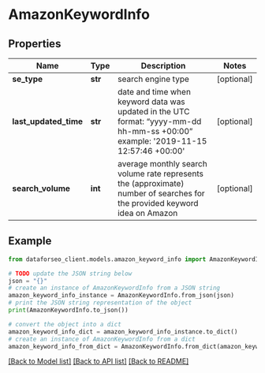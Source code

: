 # AmazonKeywordInfo


## Properties

Name | Type | Description | Notes
------------ | ------------- | ------------- | -------------
**se_type** | **str** | search engine type | [optional] 
**last_updated_time** | **str** | date and time when keyword data was updated in the UTC format: “yyyy-mm-dd hh-mm-ss +00:00” example:    &#39;2019-11-15 12:57:46 +00:00&#39; | [optional] 
**search_volume** | **int** | average monthly search volume rate represents the (approximate) number of searches for the provided keyword idea on Amazon | [optional] 

## Example

```python
from dataforseo_client.models.amazon_keyword_info import AmazonKeywordInfo

# TODO update the JSON string below
json = "{}"
# create an instance of AmazonKeywordInfo from a JSON string
amazon_keyword_info_instance = AmazonKeywordInfo.from_json(json)
# print the JSON string representation of the object
print(AmazonKeywordInfo.to_json())

# convert the object into a dict
amazon_keyword_info_dict = amazon_keyword_info_instance.to_dict()
# create an instance of AmazonKeywordInfo from a dict
amazon_keyword_info_from_dict = AmazonKeywordInfo.from_dict(amazon_keyword_info_dict)
```
[[Back to Model list]](../README.md#documentation-for-models) [[Back to API list]](../README.md#documentation-for-api-endpoints) [[Back to README]](../README.md)


